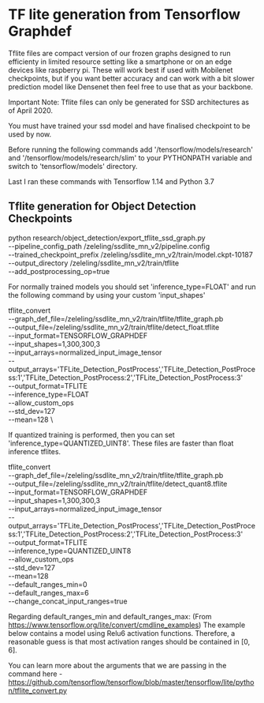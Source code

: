 # TF lite generation from Tensorflow Graphdef

Tflite files are compact version of our frozen graphs designed to run efficienty in limited resource setting like a smartphone or on an edge devices like raspberry pi. These will work best if used with Mobilenet checkpoints, but if you want better accuracy and can work with a bit slower prediction model like Densenet then feel free to use that as your backbone.

Important Note: Tflite files can only be generated for SSD architectures as of April 2020.

You must have trained your ssd model and have finalised checkpoint to be used by now.

Before running the following commands add '/tensorflow/models/research' and '/tensorflow/models/research/slim' to your PYTHONPATH variable and switch to 'tensorflow/models' directory.

Last I ran these commands with Tensorflow 1.14 and Python 3.7

## Tflite generation for Object Detection Checkpoints

python research/object_detection/export_tflite_ssd_graph.py \
  --pipeline_config_path /zeleling/ssdlite_mn_v2/pipeline.config \
  --trained_checkpoint_prefix /zeleling/ssdlite_mn_v2/train/model.ckpt-10187 \
  --output_directory /zeleling/ssdlite_mn_v2/train/tflite \
  --add_postprocessing_op=true

For normally trained models you should set 'inference_type=FLOAT' and run the following command by using your custom 'input_shapes'

tflite_convert \
  --graph_def_file=/zeleling/ssdlite_mn_v2/train/tflite/tflite_graph.pb \
  --output_file=/zeleling/ssdlite_mn_v2/train/tflite/detect_float.tflite \
  --input_format=TENSORFLOW_GRAPHDEF \
  --input_shapes=1,300,300,3 \
  --input_arrays=normalized_input_image_tensor \
  --output_arrays='TFLite_Detection_PostProcess','TFLite_Detection_PostProcess:1','TFLite_Detection_PostProcess:2','TFLite_Detection_PostProcess:3'  \
  --output_format=TFLITE \
  --inference_type=FLOAT \
  --allow_custom_ops \
  --std_dev=127 \
  --mean=128 \
  
If quantized training is performed, then you can set 'inference_type=QUANTIZED_UINT8'. These files are faster than float inference tflites.

tflite_convert \
  --graph_def_file=/zeleling/ssdlite_mn_v2/train/tflite/tflite_graph.pb \
  --output_file=/zeleling/ssdlite_mn_v2/train/tflite/detect_quant8.tflite \
  --input_format=TENSORFLOW_GRAPHDEF \
  --input_shapes=1,300,300,3 \
  --input_arrays=normalized_input_image_tensor \
  --output_arrays='TFLite_Detection_PostProcess','TFLite_Detection_PostProcess:1','TFLite_Detection_PostProcess:2','TFLite_Detection_PostProcess:3'  \
  --output_format=TFLITE \
  --inference_type=QUANTIZED_UINT8 \
  --allow_custom_ops \
  --std_dev=127 \
  --mean=128 \
  --default_ranges_min=0 \
  --default_ranges_max=6 \
  --change_concat_input_ranges=true
  
Regarding default_ranges_min and default_ranges_max: (From https://www.tensorflow.org/lite/convert/cmdline_examples) The example below contains a model using Relu6 activation functions. Therefore, a reasonable guess is that most activation ranges should be contained in [0, 6].

You can learn more about the arguments that we are passing in the command here - https://github.com/tensorflow/tensorflow/blob/master/tensorflow/lite/python/tflite_convert.py
  
